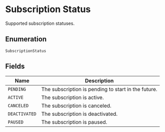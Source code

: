 
# Subscription Status

Supported subscription statuses.

## Enumeration

`SubscriptionStatus`

## Fields

| Name | Description |
|  --- | --- |
| `PENDING` | The subscription is pending to start in the future. |
| `ACTIVE` | The subscription is active. |
| `CANCELED` | The subscription is canceled. |
| `DEACTIVATED` | The subscription is deactivated. |
| `PAUSED` | The subscription is paused. |


